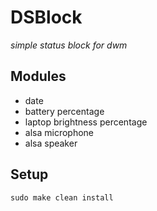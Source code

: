 # DSBlock
_simple status block for dwm_
## Modules
- date
- battery percentage
- laptop brightness percentage
- alsa microphone
- alsa speaker
## Setup
```
sudo make clean install
```
